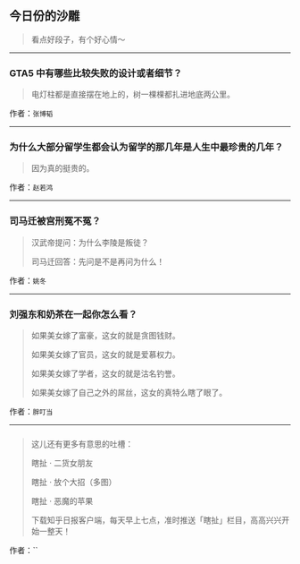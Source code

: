 ## 今日份的沙雕

> 看点好段子，有个好心情～


 
---

### GTA5 中有哪些比较失败的设计或者细节？

> 电灯柱都是直接摆在地上的，树一棵棵都扎进地底两公里。


作者：`张博韬`

---

### 为什么大部分留学生都会认为留学的那几年是人生中最珍贵的几年？

> 因为真的挺贵的。


作者：`赵若鸿`

---

### 司马迁被宫刑冤不冤？

> 汉武帝提问：为什么李陵是叛徒？
> 
> 司马迁回答：先问是不是再问为什么！


作者：`姚冬`

---

### 刘强东和奶茶在一起你怎么看？

> 如果美女嫁了富豪，这女的就是贪图钱财。
> 
> 如果美女嫁了官员，这女的就是爱慕权力。
> 
> 如果美女嫁了学者，这女的就是沽名钓誉。
> 
> 如果美女嫁了自己之外的屌丝，这女的真特么瞎了眼了。


作者：`胖叮当`

---

### 

> 这儿还有更多有意思的吐槽：
> 
> 瞎扯 · 二货女朋友
> 
> 瞎扯 · 放个大招（多图）
> 
> 瞎扯 · 恶魔的苹果
> 
> 下载知乎日报客户端，每天早上七点，准时推送「瞎扯」栏目，高高兴兴开始一整天！


作者：``